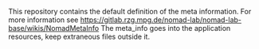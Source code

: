 This repository contains the default definition of the meta information.
For more information see https://gitlab.rzg.mpg.de/nomad-lab/nomad-lab-base/wikis/NomadMetaInfo
The meta_info goes into the application resources, keep extraneous files outside it.